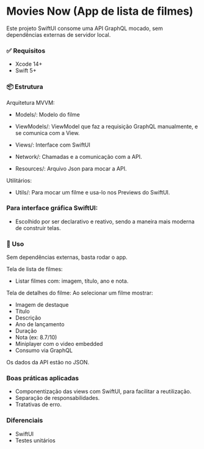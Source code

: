 # Movies Now (App de lista de filmes)

Este projeto SwiftUI consome uma API GraphQL mocado, sem dependências externas de servidor local.

### ✅ Requisitos

- Xcode 14+
- Swift 5+

### 📦 Estrutura

Arquitetura MVVM:

- Models/: Modelo do filme
- ViewModels/: ViewModel que faz a requisição GraphQL manualmente, e se comunica com a View.
- Views/: Interface com SwiftUI

- Network/: Chamadas e a comunicação com a API.
- Resources/: Arquivo Json para mocar a API.

Utilitários:
- Utils/: Para mocar um filme e usa-lo nos Previews do SwiftUI.

### Para interface gráfica SwiftUI:
- Escolhido por ser declarativo e reativo, sendo a maneira mais moderna de construir telas. 

### 🚀 Uso
Sem dependências externas, basta rodar o app.

Tela de lista de filmes:
- Listar filmes com: imagem, título, ano e nota.

Tela de detalhes do filme:
Ao selecionar um filme mostrar:
- Imagem de destaque
- Título
- Descrição
- Ano de lançamento
- Duração
- Nota (ex: 8.7/10)
- Miniplayer com o video embedded
- Consumo via GraphQL
 
Os dados da API estão no JSON.

### Boas práticas aplicadas

- Componentização das views com SwiftUI, para facilitar a reutilização.
- Separação de responsabilidades.
- Tratativas de erro.

### Diferenciais

- SwiftUI
- Testes unitários

